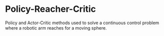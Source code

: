 # Policy-Reacher-Critic
Policy and Actor-Critic methods used to solve a continuous control problem where a robotic arm reaches for a moving sphere.
